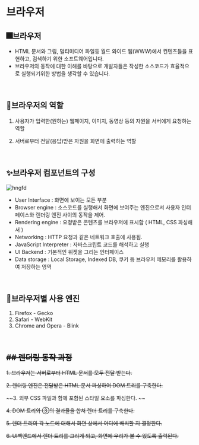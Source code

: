 # 브라우저

## 🎆브라우저

-   HTML 문서와 그림, 멀티미디어 파일등 월드 와이드 웹(WWW)에서 컨텐츠들을 표현하고, 검색하기 위한 소프트웨어입니다.
-   브라우저의 동작에 대한 이해를 바탕으로 개발자들은 작성한 소스코드가 효율적으로 실행되기위한 방법을 생각할 수 있습니다.

<br>

## 🎇브라우저의 역할

1. 사용자가 입력한(원하는) 웹페이지, 이미지, 동영상 등의 자원을 서버에게 요청하는 역할

2. 서버로부터 전달(응답)받은 자원을 화면에 출력하는 역할

<br>

## ✨브라우저 컴포넌트의 구성

![hngfd](https://user-images.githubusercontent.com/48710889/172184902-8c929e70-65ee-4cf0-9aff-a3ebe1e800f4.png)

-   User Interface : 화면에 보이는 모든 부분
-   Browser engine : 소스코드를 실행해서 화면에 보여주는 엔진으로서 사용자 인터페이스와 렌더링 엔진 사이의 동작을 제어.
-   Rendering engine : 요청받은 콘텐츠를 브라우저에 표시함 ( HTML, CSS 파싱해서 )
-   Networking : HTTP 요청과 같은 네트워크 호출에 사용됨.
-   JavaScript Interpreter : 자바스크립트 코드를 해석하고 실행
-   UI Backend : 기본적인 위젯을 그리는 인터페이스
-   Data storage : Local Storage, Indexed DB, 쿠키 등 브라우저 메모리를 활용하여 저장하는 영역

<br>

## 🧨브라우저별 사용 엔진

1. Firefox - Gecko
2. Safari - WebKit
3. Chrome and Opera - Blink

<br>

## ~~## 렌더링 동작 과정~~

~~1. 브라우저는 서버로부터 HTML 문서를 모두 전달 받는다.~~

~~2. 렌더링 엔진은 전달받은 HTML 문서 파싱하여 DOM 트리를 구축한다.~~

~~3. 외부 CSS 파일과 함께 포함된 스타일 요소를 파싱한다. ~~

~~4. DOM 트리와 ③의 결과물을 합쳐 렌더 트리를 구축한다.~~

~~5. 렌더 트리의 각 노드에 대해서 화면 상에서 어디에 배치할 지 결정한다.~~

~~6. UI백엔드에서 렌더 트리를 그리게 되고, 화면에 우리가 볼 수 있도록 출력된다.~~
